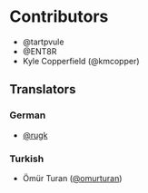 # Contributors

* @tartpvule
* @ENT8R
* Kyle Copperfield (@kmcopper)

## Translators

### German

- [@rugk](https://github.com/rugk)

### Turkish

- Ömür Turan ([@omurturan](https://github.com/omurturan))
